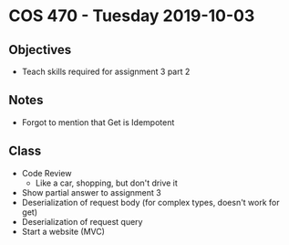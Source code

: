 # COS 470 - Tuesday 2019-10-03
## Objectives
* Teach skills required for assignment 3 part 2

## Notes
* Forgot to mention that Get is Idempotent

## Class
* Code Review
  * Like a car, shopping, but don't drive it
* Show partial answer to assignment 3
* Deserialization of request body (for complex types, doesn't work for get)
* Deserialization of request query
* Start a website (MVC)
